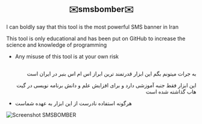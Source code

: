 <!DOCTYPE html>
<html>
<body>
<h2 align="center">✉️smsbomber✉️</h2>
<p dir="ltr">I can boldly say that this tool is the most powerful SMS banner in Iran</p>
<p dir="ltr">This tool is only educational and has been put on GitHub to increase the science and knowledge of programming</p>
<ul>
	<li><p dir="ltr">Any misuse of this tool is at your own risk</p></li>
</ul><h2></h2>
<p dir="rtl">به جرات میتونم بگم این ابزار قدرتمند ترین ابراز اس ام اس بنبر در ایران است </p></li>
<p dir="rtl">این ابزار فقط جنبه آموزشی دارد و برای افزایش علم و دانش برنامه نویسی در گیت هاب گذاشته شده است</p>
<ul><li>هرگونه استفاده نادرست از این ابزار به عهده شماست</li></ul>
</body>
</html>

![Screenshot SMSBOMBER](https://user-images.githubusercontent.com/115124097/198847306-09d86d21-335a-452f-bd6e-30cb6f8a2ef2.png)
